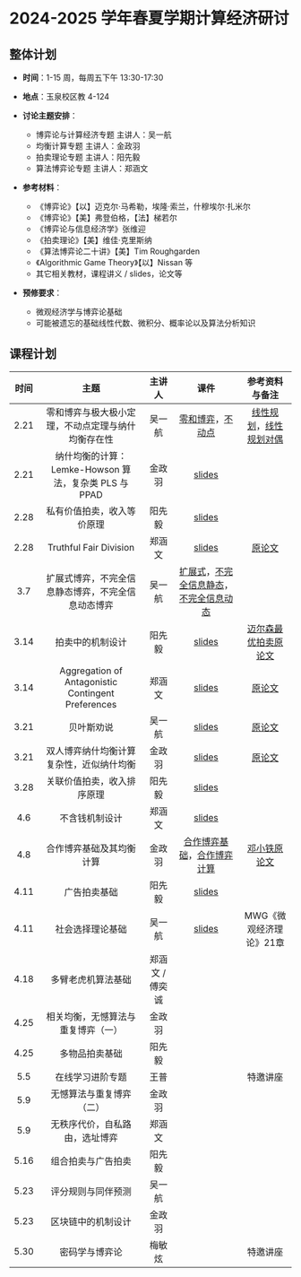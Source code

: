 # 2024-2025 学年春夏学期计算经济研讨

## 整体计划

- **时间**：1-15 周，每周五下午 13:30-17:30

- **地点**：玉泉校区教 4-124

- **讨论主题安排**：
    - 博弈论与计算经济专题 主讲人：吴一航
    - 均衡计算专题 主讲人：金政羽
    - 拍卖理论专题 主讲人：阳先毅
    - 算法博弈论专题 主讲人：郑涵文

- **参考材料**：

    - 《博弈论》【以】迈克尔·马希勒，埃隆·索兰，什穆埃尔·扎米尔
    - 《博弈论》【美】弗登伯格，【法】梯若尔
    - 《博弈论与信息经济学》张维迎
    - 《拍卖理论》【美】维佳·克里斯纳
    - 《算法博弈论二十讲》【美】Tim Roughgarden
    - 《Algorithmic Game Theory》【以】Nissan 等
    - 其它相关教材，课程讲义 / slides，论文等

- **预修要求**：
    - 微观经济学与博弈论基础
    - 可能被遗忘的基础线性代数、微积分、概率论以及算法分析知识

## 课程计划

| 时间 | 主题 | 主讲人 | 课件 | 参考资料与备注 |
| :---: | :----: | :---: | :---: | :---: |
| 2.21 | 零和博弈与极大极小定理，不动点定理与纳什均衡存在性 | 吴一航 | [零和博弈](25sp/25sp-lec1-zero.pdf)，[不动点](25sp/25sp-lec2-ne.pdf) | [线性规划](25sp/lec1-LP-haifeng.pdf)，[线性规划对偶](25sp/lec1-duality-haifeng.pdf) |
| 2.21 | 纳什均衡的计算：Lemke-Howson 算法，复杂类 PLS 与 PPAD | 金政羽 | [slides](25sp/ne_complexity01.pdf) |  |
| 2.28 | 私有价值拍卖，收入等价原理 | 阳先毅 | [slides](25sp/Auction_theory_1.pdf) |  |
| 2.28 | Truthful Fair Division | 郑涵文 | [slides](25sp/25sp-01-fair_division1.pdf) | [原论文](25sp/On%20Existence%20of%20Truthful%20Fair%20Cake%20Cutting%20Mechanisms.pdf) |
| 3.7 | 扩展式博弈，不完全信息静态博弈，不完全信息动态博弈 | 吴一航 | [扩展式](25sp/25sp-lec3-dynamic.pdf)，[不完全信息静态](25sp/25sp-lec4-incomplete.pdf)，[不完全信息动态](25sp/25sp-lec5-signal.pdf) |  |
| 3.14 | 拍卖中的机制设计 | 阳先毅 | [slides](25sp/auction_2.pdf) | [迈尔森最优拍卖原论文](25sp/Optimal%20Auction%20Design.pdf) |
| 3.14 | Aggregation of Antagonistic Contingent Preferences | 郑涵文 | [slides](25sp/25sp-02-Antagonistic_Contingent_Preferences.pdf) | [原论文](25sp/Aggregation%20of%20Antagonistic%20Contingent%20Preferences-%20When%20Is%20It%20Possible?.pdf) |
| 3.21 | 贝叶斯劝说 | 吴一航 | [slides](25sp/25sp-lec6-persuasion.pdf) | [原论文](25sp/Bayesian%20Persuasion.pdf) |
| 3.21 | 双人博弈纳什均衡计算复杂性，近似纳什均衡 | 金政羽 | [slides](25sp/ne_complexity2.pdf) | [原论文](25sp/Settling%20the%20Complexity%20of%20Computing%20Two-Player%20Nash%20Equilibria.pdf) |
| 3.28 | 关联价值拍卖，收入排序原理 | 阳先毅 | [slides](25sp/auction_3.pdf) |  |
| 4.6 | 不含钱机制设计 | 郑涵文 | [slides](25sp/25sp-03-Stable_Matching.pdf) |  |
| 4.8 | 合作博弈基础及其均衡计算 | 金政羽 | [合作博弈基础](25sp/cooperative01.pdf)，[合作博弈计算](25sp/cooperative02.pdf) | [邓小铁原论文](25sp/On%20the%20Complexity%20of%20Cooperative%20Solution%20Concepts.pdf) |
| 4.11 | 广告拍卖基础 | 阳先毅 | [slides](25sp/ad%20auction.pdf) |  |
| 4.11 | 社会选择理论基础 | 吴一航 | [slides](25sp/25sp-lec7-social.pdf) | MWG《微观经济理论》21章 |
| 4.18 | 多臂老虎机算法基础 | 郑涵文 / 傅奕诚 |  |  |
| 4.25 | 相关均衡，无憾算法与重复博弈（一） | 金政羽 |  |  |
| 4.25 | 多物品拍卖基础 | 阳先毅 |  |  |
| 5.5 | 在线学习进阶专题 | 王普 |  | 特邀讲座 |
| 5.9 | 无憾算法与重复博弈（二） | 金政羽 |  |  |
| 5.9 | 无秩序代价，自私路由，选址博弈 | 郑涵文 |  |  |
| 5.16 | 组合拍卖与广告拍卖 | 阳先毅 |  |  |
| 5.23 | 评分规则与同伴预测 | 吴一航 |  |  |
| 5.23 | 区块链中的机制设计 | 金政羽 |  |  |
| 5.30 | 密码学与博弈论 | 梅敏炫 |  | 特邀讲座 |